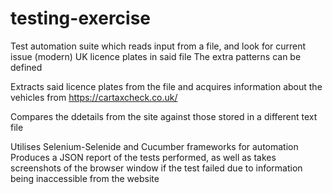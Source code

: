 # testing-exercise

Test automation suite which reads input from a file, and look for current issue (modern) UK licence plates in said file
The extra patterns can be defined

Extracts said licence plates from the file and acquires information about the vehicles from https://cartaxcheck.co.uk/

Compares the ddetails from the site against those stored in a different text file


Utilises Selenium-Selenide and Cucumber frameworks for automation
Produces a JSON report of the tests performed, as well as takes screenshots of the browser window if the test failed due to information being inaccessible from the website
